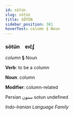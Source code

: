 ```yaml
---
id: sötün
slug: sötün
title: SÖTÜN
sidebar_position: 381
hoverText: column § Noun
---
```


### sötün&emsp;<span kind="abugida">ɐıc̃ʄ</span>

*column* **§** Noun

**Verb**: to be a column

**Noun**: column

**Modifier**: column-related

Persian ستون sotun undefined

*Indo-Iranian Language Family*
